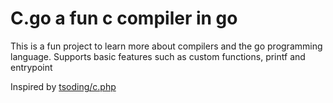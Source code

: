 # C.go a fun c compiler in go

This is a fun project to learn more about compilers and the go programming language.
Supports basic features such as custom functions, printf and entrypoint

Inspired by [tsoding/c.php](https://github.com/tsoding/c.php/)